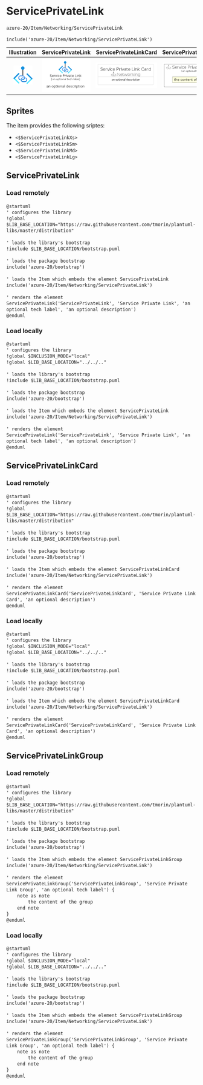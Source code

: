 # ServicePrivateLink


```text
azure-20/Item/Networking/ServicePrivateLink
```

```text
include('azure-20/Item/Networking/ServicePrivateLink')
```



| Illustration | ServicePrivateLink | ServicePrivateLinkCard | ServicePrivateLinkGroup |
| :---: | :---: | :---: | :---: |
| ![illustration for Illustration](../../../azure-20/Item/Networking/ServicePrivateLink.png) | ![illustration for ServicePrivateLink](../../../azure-20/Item/Networking/ServicePrivateLink.Local.png) | ![illustration for ServicePrivateLinkCard](../../../azure-20/Item/Networking/ServicePrivateLinkCard.Local.png) | ![illustration for ServicePrivateLinkGroup](../../../azure-20/Item/Networking/ServicePrivateLinkGroup.Local.png) |



## Sprites
The item provides the following sriptes:

- `<$ServicePrivateLinkXs>`
- `<$ServicePrivateLinkSm>`
- `<$ServicePrivateLinkMd>`
- `<$ServicePrivateLinkLg>`





## ServicePrivateLink

### Load remotely
```plantuml
@startuml
' configures the library
!global $LIB_BASE_LOCATION="https://raw.githubusercontent.com/tmorin/plantuml-libs/master/distribution"

' loads the library's bootstrap
!include $LIB_BASE_LOCATION/bootstrap.puml

' loads the package bootstrap
include('azure-20/bootstrap')

' loads the Item which embeds the element ServicePrivateLink
include('azure-20/Item/Networking/ServicePrivateLink')

' renders the element
ServicePrivateLink('ServicePrivateLink', 'Service Private Link', 'an optional tech label', 'an optional description')
@enduml
```

### Load locally
```plantuml
@startuml
' configures the library
!global $INCLUSION_MODE="local"
!global $LIB_BASE_LOCATION="../../.."

' loads the library's bootstrap
!include $LIB_BASE_LOCATION/bootstrap.puml

' loads the package bootstrap
include('azure-20/bootstrap')

' loads the Item which embeds the element ServicePrivateLink
include('azure-20/Item/Networking/ServicePrivateLink')

' renders the element
ServicePrivateLink('ServicePrivateLink', 'Service Private Link', 'an optional tech label', 'an optional description')
@enduml
```

## ServicePrivateLinkCard

### Load remotely
```plantuml
@startuml
' configures the library
!global $LIB_BASE_LOCATION="https://raw.githubusercontent.com/tmorin/plantuml-libs/master/distribution"

' loads the library's bootstrap
!include $LIB_BASE_LOCATION/bootstrap.puml

' loads the package bootstrap
include('azure-20/bootstrap')

' loads the Item which embeds the element ServicePrivateLinkCard
include('azure-20/Item/Networking/ServicePrivateLink')

' renders the element
ServicePrivateLinkCard('ServicePrivateLinkCard', 'Service Private Link Card', 'an optional description')
@enduml
```

### Load locally
```plantuml
@startuml
' configures the library
!global $INCLUSION_MODE="local"
!global $LIB_BASE_LOCATION="../../.."

' loads the library's bootstrap
!include $LIB_BASE_LOCATION/bootstrap.puml

' loads the package bootstrap
include('azure-20/bootstrap')

' loads the Item which embeds the element ServicePrivateLinkCard
include('azure-20/Item/Networking/ServicePrivateLink')

' renders the element
ServicePrivateLinkCard('ServicePrivateLinkCard', 'Service Private Link Card', 'an optional description')
@enduml
```

## ServicePrivateLinkGroup

### Load remotely
```plantuml
@startuml
' configures the library
!global $LIB_BASE_LOCATION="https://raw.githubusercontent.com/tmorin/plantuml-libs/master/distribution"

' loads the library's bootstrap
!include $LIB_BASE_LOCATION/bootstrap.puml

' loads the package bootstrap
include('azure-20/bootstrap')

' loads the Item which embeds the element ServicePrivateLinkGroup
include('azure-20/Item/Networking/ServicePrivateLink')

' renders the element
ServicePrivateLinkGroup('ServicePrivateLinkGroup', 'Service Private Link Group', 'an optional tech label') {
    note as note
        the content of the group
    end note
}
@enduml
```

### Load locally
```plantuml
@startuml
' configures the library
!global $INCLUSION_MODE="local"
!global $LIB_BASE_LOCATION="../../.."

' loads the library's bootstrap
!include $LIB_BASE_LOCATION/bootstrap.puml

' loads the package bootstrap
include('azure-20/bootstrap')

' loads the Item which embeds the element ServicePrivateLinkGroup
include('azure-20/Item/Networking/ServicePrivateLink')

' renders the element
ServicePrivateLinkGroup('ServicePrivateLinkGroup', 'Service Private Link Group', 'an optional tech label') {
    note as note
        the content of the group
    end note
}
@enduml
```

